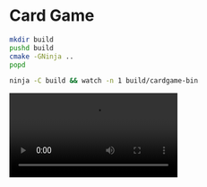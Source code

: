 # Card Game

```sh
mkdir build
pushd build
cmake -GNinja ..
popd

ninja -C build && watch -n 1 build/cardgame-bin
```

![Screencap](screencast.mp4)
